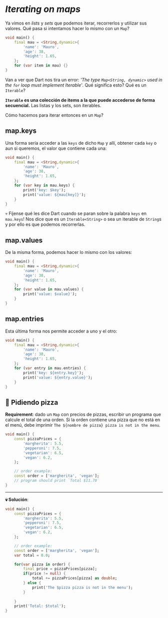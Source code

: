 # _Iterating on maps_

Ya vimos en _lists_ y _sets_ que podemos iterar, recorrerlos y utilizar sus valores. Qué pasa si intentamos hacer lo mismo con un `Map`?

```dart
void main() {
    final mau = <String,dynamic>{
        'name': 'Mauro',
        'age': 38,
        'height': 1.65,
    };
    for (var item in mau) {}
}
```

Van a ver que Dart nos tira un error: _'The type `Map<String, dynamic>` used in the `for` loop must implement Iterable'_. Qué significa esto? Qué es un `Iterable`?

__`Iterable` es una colección de items a la que puede accederse de forma secuencial.__ Las listas y los sets, son iterables.

Cómo hacemos para iterar entonces en un `Map`?

## map.keys

Una forma sería acceder a las `keys` de dicho `Map` y allí, obtener cada `key` o aun si queremos, el valor que contiene cada una:

```dart
void main() {
    final mau = <String,dynamic>{
        'name': 'Mauro',
        'age': 38,
        'height': 1.65,
    };
    for (var key in mau.keys) {
        print('key: $key');
        print('value: ${mau[key]}');
    }
}
```

💀 Fíjense qué les dice Dart cuando se paran sobre la palabra `keys` en `mau.keys`! Nos dice que es un `Iterable<String>` o sea un iterable de `String`s y por ello es que podemos recorrerlas.

## map.values

De la misma forma, podemos hacer lo mismo con los valores:

```dart
void main() {
    final mau = <String,dynamic>{
        'name': 'Mauro',
        'age': 38,
        'height': 1.65,
    };
    for (var value in mau.values) {
        print('value: $value}');
    }
}
```

## map.entries

Esta última forma nos permite acceder a uno y el otro:

```dart
void main() {
    final mau = <String,dynamic>{
        'name': 'Mauro',
        'age': 38,
        'height': 1.65,
    };
    for (var entry in mau.entries) {
        print('key: ${entry.key}');
        print('value: ${entry.value}');
    }
}
```

## 💪 Pidiendo pizza

__Requirement__: dado un `Map` con precios de pizzas, escribir un programa que calcule el total de una orden. Si la orden contiene una pizza que no está en el menú, debe imprimir `The ${nombre de pizza} pizza is not in the menu`.

```dart
void main() {
    const pizzaPrices = {
        'margherita': 5.5,
        'pepperoni': 7.5,
        'vegetarian': 6.5,
        'vegan': 6.2,
    };

    // order example:
    const order = ['margherita', 'vegan'];
    // program should print `Total $11.70`
}
```

---

__💀 Solución__:

```dart
void main() {
    const pizzaPrices = {
        'margherita': 5.5,
        'pepperoni': 7.5,
        'vegetarian': 6.5,
        'vegan': 6.2,
    };

    // order example:
    const order = ['margherita', 'vegan'];
    var total = 0.0;

    for(var pizza in order) {
        final price = pizzaPrices[pizza];
        if(price != null) {
            total += pizzaPrices[pizza] as double;
        } else {
            print('The $pizza pizza is not in the menu');
        }
      
    }
    print('Total: $total');
}
```
